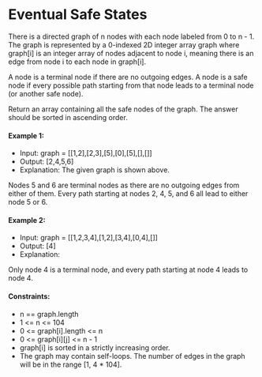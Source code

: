  # Eventual Safe States

There is a directed graph of n nodes with each node labeled from 0 to n - 1. The graph is represented by a 0-indexed 2D integer array graph where graph[i] is an integer array of nodes adjacent to node i, meaning there is an edge from node i to each node in graph[i].

A node is a terminal node if there are no outgoing edges. A node is a safe node if every possible path starting from that node leads to a terminal node (or another safe node).

Return an array containing all the safe nodes of the graph. The answer should be sorted in ascending order.

 

#### Example 1:


- Input: graph = [[1,2],[2,3],[5],[0],[5],[],[]]
- Output: [2,4,5,6]
- Explanation: The given graph is shown above.
  
Nodes 5 and 6 are terminal nodes as there are no outgoing edges from either of them.
Every path starting at nodes 2, 4, 5, and 6 all lead to either node 5 or 6.
#### Example 2:

- Input: graph = [[1,2,3,4],[1,2],[3,4],[0,4],[]]
- Output: [4]
- Explanation:
  
Only node 4 is a terminal node, and every path starting at node 4 leads to node 4.
 

#### Constraints:

- n == graph.length
- 1 <= n <= 104
- 0 <= graph[i].length <= n
- 0 <= graph[i][j] <= n - 1
- graph[i] is sorted in a strictly increasing order.
- The graph may contain self-loops.
The number of edges in the graph will be in the range [1, 4 * 104].
